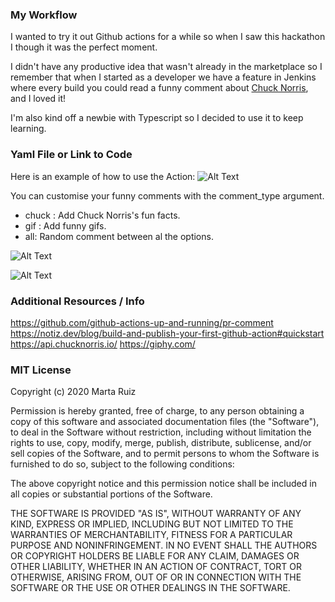 ### My Workflow

I wanted to try it out Github actions for a while so when I saw this hackathon I though it was the perfect moment. 

I didn't have any productive idea that wasn't already in the marketplace so I remember that when I started as a developer we have a feature in Jenkins where every build you could read a funny comment about [Chuck Norris](https://es.wikipedia.org/wiki/Chuck_Norris), and I loved it!

I'm also kind off a newbie with Typescript so I decided to use it to keep learning. 


### Yaml File or Link to Code

Here is an example of how to use the Action:
![Alt Text](https://dev-to-uploads.s3.amazonaws.com/i/m8hl9s63vmm9pktdgijy.png)

You can customise your funny comments with the comment_type argument.

* chuck : Add Chuck Norris's fun facts.
* gif : Add funny gifs.
* all: Random comment between al the options.

![Alt Text](https://dev-to-uploads.s3.amazonaws.com/i/vtnugs04ti1wfgu8vbtv.png)

![Alt Text](https://dev-to-uploads.s3.amazonaws.com/i/mdq98r1l6gpadtnpl051.png)


### Additional Resources / Info

https://github.com/github-actions-up-and-running/pr-comment
https://notiz.dev/blog/build-and-publish-your-first-github-action#quickstart
https://api.chucknorris.io/
https://giphy.com/

### MIT License

Copyright (c) 2020 Marta Ruiz

Permission is hereby granted, free of charge, to any person obtaining a copy
of this software and associated documentation files (the "Software"), to deal
in the Software without restriction, including without limitation the rights
to use, copy, modify, merge, publish, distribute, sublicense, and/or sell
copies of the Software, and to permit persons to whom the Software is
furnished to do so, subject to the following conditions:

The above copyright notice and this permission notice shall be included in all
copies or substantial portions of the Software.

THE SOFTWARE IS PROVIDED "AS IS", WITHOUT WARRANTY OF ANY KIND, EXPRESS OR
IMPLIED, INCLUDING BUT NOT LIMITED TO THE WARRANTIES OF MERCHANTABILITY,
FITNESS FOR A PARTICULAR PURPOSE AND NONINFRINGEMENT. IN NO EVENT SHALL THE
AUTHORS OR COPYRIGHT HOLDERS BE LIABLE FOR ANY CLAIM, DAMAGES OR OTHER
LIABILITY, WHETHER IN AN ACTION OF CONTRACT, TORT OR OTHERWISE, ARISING FROM,
OUT OF OR IN CONNECTION WITH THE SOFTWARE OR THE USE OR OTHER DEALINGS IN THE
SOFTWARE.
